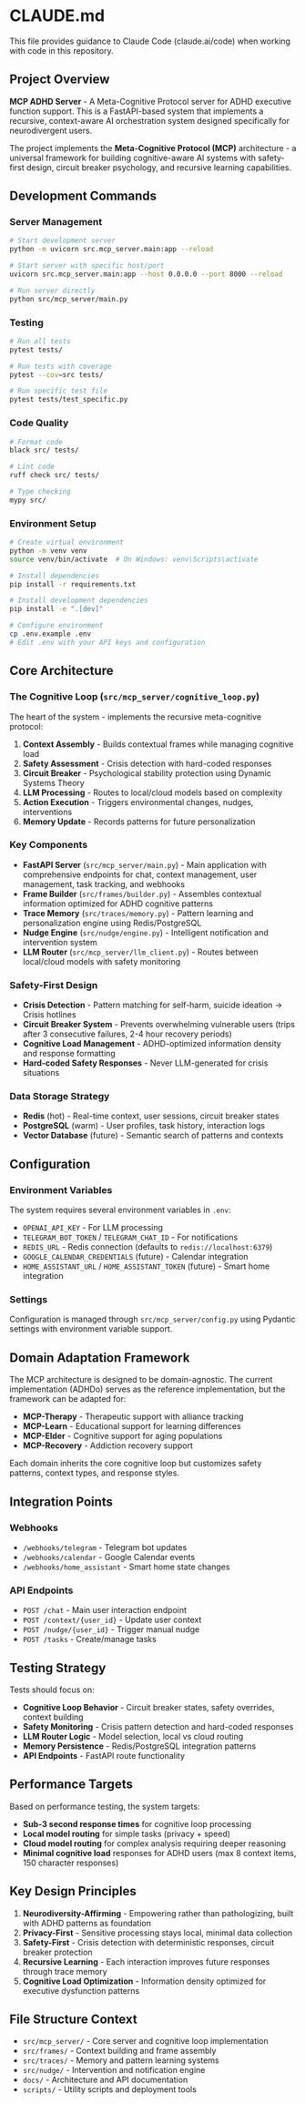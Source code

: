 # CLAUDE.md

This file provides guidance to Claude Code (claude.ai/code) when working with code in this repository.

## Project Overview

**MCP ADHD Server** - A Meta-Cognitive Protocol server for ADHD executive function support. This is a FastAPI-based system that implements a recursive, context-aware AI orchestration system designed specifically for neurodivergent users.

The project implements the **Meta-Cognitive Protocol (MCP)** architecture - a universal framework for building cognitive-aware AI systems with safety-first design, circuit breaker psychology, and recursive learning capabilities.

## Development Commands

### Server Management
```bash
# Start development server
python -m uvicorn src.mcp_server.main:app --reload

# Start server with specific host/port
uvicorn src.mcp_server.main:app --host 0.0.0.0 --port 8000 --reload

# Run server directly
python src/mcp_server/main.py
```

### Testing
```bash
# Run all tests
pytest tests/

# Run tests with coverage
pytest --cov=src tests/

# Run specific test file
pytest tests/test_specific.py
```

### Code Quality
```bash
# Format code
black src/ tests/

# Lint code
ruff check src/ tests/

# Type checking
mypy src/
```

### Environment Setup
```bash
# Create virtual environment
python -m venv venv
source venv/bin/activate  # On Windows: venv\Scripts\activate

# Install dependencies
pip install -r requirements.txt

# Install development dependencies
pip install -e ".[dev]"

# Configure environment
cp .env.example .env
# Edit .env with your API keys and configuration
```

## Core Architecture

### The Cognitive Loop (`src/mcp_server/cognitive_loop.py`)
The heart of the system - implements the recursive meta-cognitive protocol:
1. **Context Assembly** - Builds contextual frames while managing cognitive load
2. **Safety Assessment** - Crisis detection with hard-coded responses
3. **Circuit Breaker** - Psychological stability protection using Dynamic Systems Theory
4. **LLM Processing** - Routes to local/cloud models based on complexity
5. **Action Execution** - Triggers environmental changes, nudges, interventions
6. **Memory Update** - Records patterns for future personalization

### Key Components

- **FastAPI Server** (`src/mcp_server/main.py`) - Main application with comprehensive endpoints for chat, context management, user management, task tracking, and webhooks
- **Frame Builder** (`src/frames/builder.py`) - Assembles contextual information optimized for ADHD cognitive patterns
- **Trace Memory** (`src/traces/memory.py`) - Pattern learning and personalization engine using Redis/PostgreSQL
- **Nudge Engine** (`src/nudge/engine.py`) - Intelligent notification and intervention system
- **LLM Router** (`src/mcp_server/llm_client.py`) - Routes between local/cloud models with safety monitoring

### Safety-First Design
- **Crisis Detection** - Pattern matching for self-harm, suicide ideation → Crisis hotlines
- **Circuit Breaker System** - Prevents overwhelming vulnerable users (trips after 3 consecutive failures, 2-4 hour recovery periods)
- **Cognitive Load Management** - ADHD-optimized information density and response formatting
- **Hard-coded Safety Responses** - Never LLM-generated for crisis situations

### Data Storage Strategy
- **Redis** (hot) - Real-time context, user sessions, circuit breaker states
- **PostgreSQL** (warm) - User profiles, task history, interaction logs
- **Vector Database** (future) - Semantic search of patterns and contexts

## Configuration

### Environment Variables
The system requires several environment variables in `.env`:
- `OPENAI_API_KEY` - For LLM processing
- `TELEGRAM_BOT_TOKEN` / `TELEGRAM_CHAT_ID` - For notifications
- `REDIS_URL` - Redis connection (defaults to `redis://localhost:6379`)
- `GOOGLE_CALENDAR_CREDENTIALS` (future) - Calendar integration
- `HOME_ASSISTANT_URL` / `HOME_ASSISTANT_TOKEN` (future) - Smart home integration

### Settings
Configuration is managed through `src/mcp_server/config.py` using Pydantic settings with environment variable support.

## Domain Adaptation Framework

The MCP architecture is designed to be domain-agnostic. The current implementation (ADHDo) serves as the reference implementation, but the framework can be adapted for:
- **MCP-Therapy** - Therapeutic support with alliance tracking
- **MCP-Learn** - Educational support for learning differences  
- **MCP-Elder** - Cognitive support for aging populations
- **MCP-Recovery** - Addiction recovery support

Each domain inherits the core cognitive loop but customizes safety patterns, context types, and response styles.

## Integration Points

### Webhooks
- `/webhooks/telegram` - Telegram bot updates
- `/webhooks/calendar` - Google Calendar events
- `/webhooks/home_assistant` - Smart home state changes

### API Endpoints
- `POST /chat` - Main user interaction endpoint
- `POST /context/{user_id}` - Update user context
- `POST /nudge/{user_id}` - Trigger manual nudge
- `POST /tasks` - Create/manage tasks

## Testing Strategy

Tests should focus on:
- **Cognitive Loop Behavior** - Circuit breaker states, safety overrides, context building
- **Safety Monitoring** - Crisis pattern detection and hard-coded responses
- **LLM Router Logic** - Model selection, local vs cloud routing
- **Memory Persistence** - Redis/PostgreSQL integration patterns
- **API Endpoints** - FastAPI route functionality

## Performance Targets

Based on performance testing, the system targets:
- **Sub-3 second response times** for cognitive loop processing
- **Local model routing** for simple tasks (privacy + speed)
- **Cloud model routing** for complex analysis requiring deeper reasoning
- **Minimal cognitive load** responses for ADHD users (max 8 context items, 150 character responses)

## Key Design Principles

1. **Neurodiversity-Affirming** - Empowering rather than pathologizing, built with ADHD patterns as foundation
2. **Privacy-First** - Sensitive processing stays local, minimal data collection
3. **Safety-First** - Crisis detection with deterministic responses, circuit breaker protection
4. **Recursive Learning** - Each interaction improves future responses through trace memory
5. **Cognitive Load Optimization** - Information density optimized for executive dysfunction patterns

## File Structure Context

- `src/mcp_server/` - Core server and cognitive loop implementation
- `src/frames/` - Context building and frame assembly
- `src/traces/` - Memory and pattern learning systems  
- `src/nudge/` - Intervention and notification engine
- `docs/` - Architecture and API documentation
- `scripts/` - Utility scripts and deployment tools
